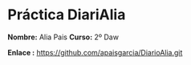 # Práctica DiariAlia

**Nombre:** Alia Pais
**Curso:** 2º Daw

**Enlace :** https://github.com/apaisgarcia/DiarioAlia.git
